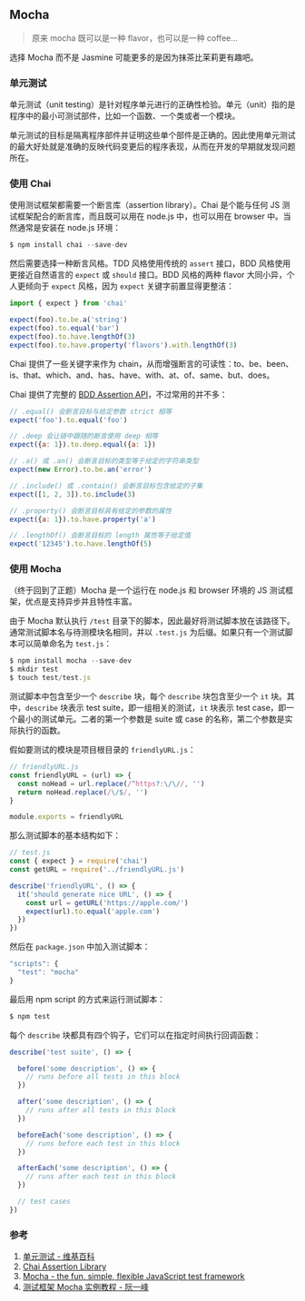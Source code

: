 ## Mocha
> 原来 mocha 既可以是一种 flavor，也可以是一种 coffee...

选择 Mocha 而不是 Jasmine 可能更多的是因为抹茶比茉莉更有趣吧。

### 单元测试

单元测试（unit testing）是针对程序单元进行的正确性检验。单元（unit）指的是程序中的最小可测试部件，比如一个函数、一个类或者一个模块。

单元测试的目标是隔离程序部件并证明这些单个部件是正确的。因此使用单元测试的最大好处就是准确的反映代码变更后的程序表现，从而在开发的早期就发现问题所在。

### 使用 Chai

使用测试框架都需要一个断言库（assertion library）。Chai 是个能与任何 JS 测试框架配合的断言库，而且既可以用在 node.js 中，也可以用在 browser 中。当然通常是安装在 node.js 环境：

```javascript
$ npm install chai --save-dev
```

然后需要选择一种断言风格。TDD 风格使用传统的 `assert` 接口，BDD 风格使用更接近自然语言的 `expect` 或 `should` 接口。BDD 风格的两种 flavor 大同小异，个人更倾向于 `expect` 风格，因为 `expect` 关键字前置显得更整洁：

```javascript
import { expect } from 'chai'

expect(foo).to.be.a('string')
expect(foo).to.equal('bar')
expect(foo).to.have.lengthOf(3)
expect(foo).to.have.property('flavors').with.lengthOf(3)
```

Chai 提供了一些关键字来作为 chain，从而增强断言的可读性：to、be、been、is、that、which、and、has、have、with、at、of、same、but、does。

Chai 提供了完整的 [BDD Assertion API](http://chaijs.com/api/bdd/)，不过常用的并不多：

```javascript
// .equal() 会断言目标与给定参数 strict 相等
expect('foo').to.equal('foo')

// .deep 会让链中跟随的断言使用 deep 相等
expect({a: 1}).to.deep.equal({a: 1})

// .a() 或 .an() 会断言目标的类型等于给定的字符串类型
expect(new Error).to.be.an('error')

// .include() 或 .contain() 会断言目标包含给定的子集
expect([1, 2, 3]).to.include(3)

// .property() 会断言目标具有给定的参数的属性
expect({a: 1}).to.have.property('a')

// .lengthOf() 会断言目标的 length 属性等于给定值
expect('12345').to.have.lengthOf(5)
```

### 使用 Mocha

（终于回到了正题）Mocha 是一个运行在 node.js 和 browser 环境的 JS 测试框架，优点是支持异步并且特性丰富。

由于 Mocha 默认执行 `/test` 目录下的脚本，因此最好将测试脚本放在该路径下。通常测试脚本名与待测模块名相同，并以 `.test.js` 为后缀。如果只有一个测试脚本可以简单命名为 `test.js`：

```javascript
$ npm install mocha --save-dev
$ mkdir test
$ touch test/test.js
```

测试脚本中包含至少一个 `describe` 块，每个 `describe` 块包含至少一个 `it` 块。其中，`describe` 块表示 test suite，即一组相关的测试，`it` 块表示 test case，即一个最小的测试单元。二者的第一个参数是 suite 或 case 的名称，第二个参数是实际执行的函数。

假如要测试的模块是项目根目录的 `friendlyURL.js`：

```javascript
// friendlyURL.js
const friendlyURL = (url) => {
  const noHead = url.replace(/^https?:\/\//, '')
  return noHead.replace(/\/$/, '')
}

module.exports = friendlyURL
```

那么测试脚本的基本结构如下：

```javascript
// test.js
const { expect } = require('chai')
const getURL = require('../friendlyURL.js')

describe('friendlyURL', () => {
  it('should generate nice URL', () => {
    const url = getURL('https://apple.com/')
    expect(url).to.equal('apple.com')
  })
})
```

然后在 `package.json` 中加入测试脚本：

```javascript
"scripts": {
  "test": "mocha"
}
```

最后用 npm script 的方式来运行测试脚本：

```javascript
$ npm test
```

每个 `describe` 块都具有四个钩子，它们可以在指定时间执行回调函数：

```javascript
describe('test suite', () => {

  before('some description', () => {
    // runs before all tests in this block
  })

  after('some description', () => {
    // runs after all tests in this block
  })

  beforeEach('some description', () => {
    // runs before each test in this block
  })

  afterEach('some description', () => {
    // runs after each test in this block
  })

  // test cases
})
```

### 参考
1. [单元测试 - 维基百科](https://zh.wikipedia.org/wiki/单元测试)
2. [Chai Assertion Library](http://chaijs.com/)
3. [Mocha - the fun, simple, flexible JavaScript test framework](http://mochajs.org/)
4. [测试框架 Mocha 实例教程 - 阮一峰](http://www.ruanyifeng.com/blog/2015/12/a-mocha-tutorial-of-examples.html)
